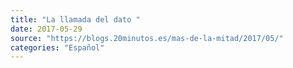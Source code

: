 ```yaml
---
title: "La llamada del dato "
date: 2017-05-29
source: "https://blogs.20minutos.es/mas-de-la-mitad/2017/05/"
categories: "Español"
---
```

